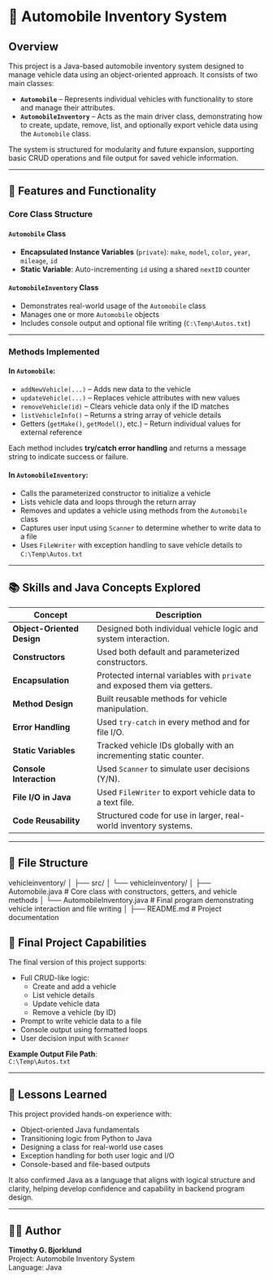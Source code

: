 # 🚗 Automobile Inventory System

## Overview

This project is a Java-based automobile inventory system designed to manage vehicle data using an object-oriented approach. It consists of two main classes:

- **`Automobile`** – Represents individual vehicles with functionality to store and manage their attributes.
- **`AutomobileInventory`** – Acts as the main driver class, demonstrating how to create, update, remove, list, and optionally export vehicle data using the `Automobile` class.

The system is structured for modularity and future expansion, supporting basic CRUD operations and file output for saved vehicle information.

---

## 🔧 Features and Functionality

### Core Class Structure

#### `Automobile` Class
- **Encapsulated Instance Variables** (`private`): `make`, `model`, `color`, `year`, `mileage`, `id`
- **Static Variable**: Auto-incrementing `id` using a shared `nextID` counter

#### `AutomobileInventory` Class
- Demonstrates real-world usage of the `Automobile` class
- Manages one or more `Automobile` objects
- Includes console output and optional file writing (`C:\Temp\Autos.txt`)

---

### Methods Implemented

#### In `Automobile`:
- `addNewVehicle(...)` – Adds new data to the vehicle
- `updateVehicle(...)` – Replaces vehicle attributes with new values
- `removeVehicle(id)` – Clears vehicle data only if the ID matches
- `listVehicleInfo()` – Returns a string array of vehicle details
- Getters (`getMake()`, `getModel()`, etc.) – Return individual values for external reference

Each method includes **try/catch error handling** and returns a message string to indicate success or failure.

#### In `AutomobileInventory`:
- Calls the parameterized constructor to initialize a vehicle
- Lists vehicle data and loops through the return array
- Removes and updates a vehicle using methods from the `Automobile` class
- Captures user input using `Scanner` to determine whether to write data to a file
- Uses `FileWriter` with exception handling to save vehicle details to `C:\Temp\Autos.txt`

---

## 📚 Skills and Java Concepts Explored

| Concept                      | Description                                                                 |
|-----------------------------|-----------------------------------------------------------------------------|
| **Object-Oriented Design**  | Designed both individual vehicle logic and system interaction.              |
| **Constructors**            | Used both default and parameterized constructors.                           |
| **Encapsulation**           | Protected internal variables with `private` and exposed them via getters.   |
| **Method Design**           | Built reusable methods for vehicle manipulation.                            |
| **Error Handling**          | Used `try-catch` in every method and for file I/O.                          |
| **Static Variables**        | Tracked vehicle IDs globally with an incrementing static counter.           |
| **Console Interaction**     | Used `Scanner` to simulate user decisions (Y/N).                            |
| **File I/O in Java**        | Used `FileWriter` to export vehicle data to a text file.                    |
| **Code Reusability**        | Structured code for use in larger, real-world inventory systems.            |

---

## 🧱 File Structure
vehicleinventory/
│
├── src/
│ └── vehicleinventory/
│ ├── Automobile.java # Core class with constructors, getters, and vehicle methods
│ └── AutomobileInventory.java # Final program demonstrating vehicle interaction and file writing
│
├── README.md # Project documentation

## 🔮 Final Project Capabilities

The final version of this project supports:

- Full CRUD-like logic:
  - Create and add a vehicle
  - List vehicle details
  - Update vehicle data
  - Remove a vehicle (by ID)
- Prompt to write vehicle data to a file
- Console output using formatted loops
- User decision input with `Scanner`

**Example Output File Path**:  
`C:\Temp\Autos.txt`

---

## 🧠 Lessons Learned

This project provided hands-on experience with:

- Object-oriented Java fundamentals
- Transitioning logic from Python to Java
- Designing a class for real-world use cases
- Exception handling for both user logic and I/O
- Console-based and file-based outputs

It also confirmed Java as a language that aligns with logical structure and clarity, helping develop confidence and capability in backend program design.

---

## 👨‍💻 Author

**Timothy G. Bjorklund**  
Project: Automobile Inventory System  
Language: Java  
